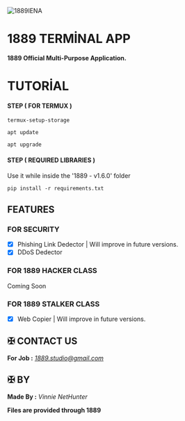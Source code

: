 ![1889IENA](https://github.com/user-attachments/assets/1bb97664-505e-4df8-b4f4-076e58c08e4d)


# 1889 TERMİNAL APP

**1889 Official Multi-Purpose Application.**


# TUTORİAL



#### STEP ( FOR TERMUX )

```
termux-setup-storage
```
```
apt update
```
```
apt upgrade
```


#### STEP ( REQUIRED LIBRARIES )

Use it while inside the '1889 - v1.6.0' folder
```
pip install -r requirements.txt
```


## FEATURES 

### FOR SECURITY

- [x] Phishing Link Dedector | Will improve in future versions.
- [x] DDoS Dedector 

### FOR 1889 HACKER CLASS 

Coming Soon

### FOR 1889 STALKER CLASS

- [x] Web Copier | Will improve in future versions.


## ✠ CONTACT US 

**For Job :** *1889.studio@gmail.com*



## ✠ BY 

**Made By :** *Vinnie NetHunter*

**Files are provided through 1889**
